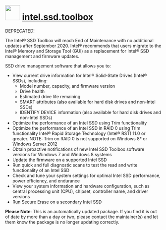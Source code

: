 # <img src="https://cdn.jsdelivr.net/gh/mkevenaar/chocolatey-packages@2a0d1b78a421771353d15c06da4341ae2b325cda/icons/intel.ssd.toolbox.png" width="48" height="48"/> [intel.ssd.toolbox](https://chocolatey.org/packages/intel.ssd.toolbox)

DEPRECATED!

The Intel® SSD Toolbox will reach End of Maintenance with no additional updates after September 2020. Intel® recommends that users migrate to the Intel® Memory and Storage Tool (GUI) as a replacement for Intel® SSD management and firmware updates.

SSD drive management software that allows you to:

- View current drive information for Intel® Solid-State Drives (Intel® SSDs), including:
  - Model number, capacity, and firmware version
  - Drive health
  - Estimated drive life remaining
  - SMART attributes (also available for hard disk drives and non-Intel SSDs)
  - IDENTIFY DEVICE information (also available for hard disk drives and non-Intel SSDs)
- Optimize the performance of an Intel SSD using Trim functionality
- Optimize the performance of an Intel SSD in RAID 0 using Trim functionality Intel® Rapid Storage Technology (Intel® RST) 11.0 or greater. NOTE: Trim on RAID 0 is not supported on Windows 8* or Windows Server 2012
- Obtain proactive notifications of new Intel SSD Toolbox software versions for Windows 7 and Windows 8 systems
- Update the firmware on a supported Intel SSD
- Run quick and full diagnostic scans to test the read and write functionality of an Intel SSD
- Check and tune your system settings for optimal Intel SSD performance, power efficiency, and endurance
- View your system information and hardware configuration, such as central processing unit (CPU), chipset, controller name, and driver versions
- Run Secure Erase on a secondary Intel SSD

**Please Note**: This is an automatically updated package. If you find it is
out of date by more than a day or two, please contact the maintainer(s) and
let them know the package is no longer updating correctly.

